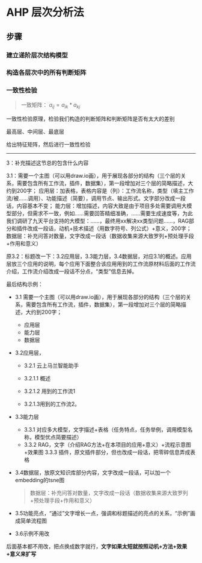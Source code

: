 # AHP 层次分析法

## 步骤

### 建立递阶层次结构模型

### 构造各层次中的所有判断矩阵

### 一致性检验

>   一致矩阵： $a_{ij}= a_{ik}*a_{kj}$ 

一致性检验原理，检验我们构造的判断矩阵和判断矩阵是否有太大的差别



最高层、中间层、最底层







给出特征矩阵，然后进行一致性检验



---

3：补充描述这节总的包含什么内容

3.1：需要一个主图（可以用draw.io画），用于展现各部分的结构（三个层的关系，需要包含所有工作流，插件，数据集），第一段增加对三个层的简略描述，大约到200字；
应用层：加表格，表格内容是（列）：工作流名称，类型（填主工作流/被……调用）、功能描述（简要），调用节点、输出形式。文字部分改成一段话，内容基本不变；
能力层：增加描述，内容大致是由于项目多处需要调用大模型部分，但需求不一致，例如……需要回答精细准确，……需要生成速度等，为此我们调研了九天平台支持的大模型：……，最终用xx解决xx类型问题……，RAG部分和插件改成一段话，动机+技术描述（用数字符号、列公式）+意义，200字；
数据层：补充问答对数量，文字改成一段话（数据收集来源大致罗列+预处理手段+作用和意义）

原3.2：标题改一下：3.2应用层，3.3能力层，3.4数据层，对应3.1的概述。应用层放三个应用的说明，每个应用下面整合该应用用到的工作流原材料后面的工作流介绍，工作流介绍改成一段话不分点，“类型”信息去掉。

最后结构示例：

-   3.1 需要一个主图（可以用draw.io画），用于展现各部分的结构（三个层的关系，需要包含所有工作流，插件，数据集），第一段增加对三个层的简略描述，大约到200字；
    -   应用层
    -   能力层
    -   数据层

-   3.2应用层，
    -   3.2.1 云上马兰智能助手 
    -   3.2.1.1 概述 
        
    -   3.2.1.2 用到的工作流1 
        
    -   3.2.1.3用到的工作流2。


-	3.3能力层
	
	
	-	3.3.1 对应多大模型，文字描述+表格（任务特点，任务举例，调用模型名称，模型优点简要描述）
	-	3.3.2 RAG，文字（介绍RAG方法+在本项目的应用+意义）+流程示意图+效果图 3.3.3 插件，原文插件部分，但也改成一段话，把零碎信息弄成表格
	
-    3.4数据层，放原文知识库部分内容，文字改成一段话，可以加一个embedding的tsne图

     >   数据层：补充问答对数量，文字改成一段话（数据收集来源大致罗列+预处理手段+作用和意义）

-    3.5功能亮点，“通过”文字增长一点，强调和标题描述的亮点的关系，“示例”画成简单流程图

-    3.6示例不用改

后面基本都不用改，把点换成数字就行，**文字如果太短就按照动机+方法+效果+意义来扩写**